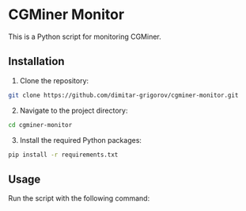 # CGMiner Monitor

This is a Python script for monitoring CGMiner.

## Installation

1. Clone the repository:

```bash
git clone https://github.com/dimitar-grigorov/cgminer-monitor.git
```

2. Navigate to the project directory:

```bash
cd cgminer-monitor
```

3. Install the required Python packages:

```bash
pip install -r requirements.txt
```

## Usage

Run the script with the following command:
